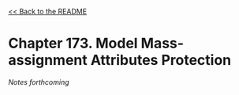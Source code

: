 [&lt;&lt; Back to the README](README.md)

# Chapter 173. Model Mass-assignment Attributes Protection

*Notes forthcoming*